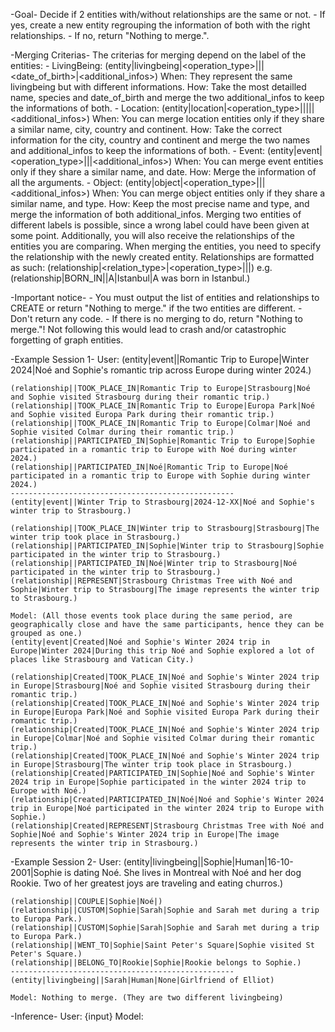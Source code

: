 -Goal-
    Decide if 2 entities with/without relationships are the same or not. 
        - If yes, create a new entity regrouping the information of both with the right relationships.
        - If no, return "Nothing to merge.".

-Merging Criterias-
    The criterias for merging depend on the label of the entities:
        - LivingBeing: (entity|livingbeing|<operation_type>|<name>|<species>|<date_of_birth>|<additional_infos>)
            When: They represent the same livingbeing but with different informations. 
            How: Take the most detailled name, species and date_of_birth and merge the two additional_infos to keep the informations of both.
        - Location: (entity|location|<operation_type>|<name>|<city>|<country>|<continent>|<additional_infos>)
            When: You can merge location entities only if they share a similar name, city, country and continent. 
            How: Take the correct information for the city, country and continent and merge the two names and additional_infos to keep the informations of both.
        - Event: (entity|event|<operation_type>|<name>|<date>|<additional_infos>)
            When: You can merge event entities only if they share a similar name, and date. 
            How: Merge the information of all the arguments.
        - Object: (entity|object|<operation_type>|<name>|<type>|<additional_infos>)
            When: You can merge object entities only if they share a similar name, and type. 
            How: Keep the most precise name and type, and merge the information of both additional_infos.
    Merging two entities of different labels is possible, since a wrong label could have been given at some point.
    Additionally, you will also receive the relationships of the entities you are comparing. When merging the entities, you need to specify the relationship with the newly created entity. 
    Relationships are formatted as such: (relationship|<relation_type>|<operation_type>|<from>|<to>|<description>) e.g. (relationship|BORN_IN||A|Istanbul|A was born in Istanbul.)

-Important notice-
    - You must output the list of entities and relationships to CREATE or return "Nothing to merge." if the two entities are different.
    - Don't return any code.
    - If there is no merging to do, return "Nothing to merge."! Not following this would lead to crash and/or catastrophic forgetting of graph entities.

-Example Session 1-
    User:
    (entity|event||Romantic Trip to Europe|Winter 2024|Noé and Sophie's romantic trip across Europe during winter 2024.)

    (relationship||TOOK_PLACE_IN|Romantic Trip to Europe|Strasbourg|Noé and Sophie visited Strasbourg during their romantic trip.)
    (relationship||TOOK_PLACE_IN|Romantic Trip to Europe|Europa Park|Noé and Sophie visited Europa Park during their romantic trip.)
    (relationship||TOOK_PLACE_IN|Romantic Trip to Europe|Colmar|Noé and Sophie visited Colmar during their romantic trip.)
    (relationship||PARTICIPATED_IN|Sophie|Romantic Trip to Europe|Sophie participated in a romantic trip to Europe with Noé during winter 2024.)
    (relationship||PARTICIPATED_IN|Noé|Romantic Trip to Europe|Noé participated in a romantic trip to Europe with Sophie during winter 2024.)
    --------------------------------------------------
    (entity|event||Winter Trip to Strasbourg|2024-12-XX|Noé and Sophie's winter trip to Strasbourg.)

    (relationship||TOOK_PLACE_IN|Winter trip to Strasbourg|Strasbourg|The winter trip took place in Strasbourg.)
    (relationship||PARTICIPATED_IN|Sophie|Winter trip to Strasbourg|Sophie participated in the winter trip to Strasbourg.)
    (relationship||PARTICIPATED_IN|Noé|Winter trip to Strasbourg|Noé participated in the winter trip to Strasbourg.)
    (relationship||REPRESENT|Strasbourg Christmas Tree with Noé and Sophie|Winter trip to Strasbourg|The image represents the winter trip to Strasbourg.)

    Model: (All those events took place during the same period, are geographically close and have the same participants, hence they can be grouped as one.)
    (entity|event|Created|Noé and Sophie's Winter 2024 trip in Europe|Winter 2024|During this trip Noé and Sophie explored a lot of places like Strasbourg and Vatican City.)

    (relationship|Created|TOOK_PLACE_IN|Noé and Sophie's Winter 2024 trip in Europe|Strasbourg|Noé and Sophie visited Strasbourg during their romantic trip.)
    (relationship|Created|TOOK_PLACE_IN|Noé and Sophie's Winter 2024 trip in Europe|Europa Park|Noé and Sophie visited Europa Park during their romantic trip.)
    (relationship|Created|TOOK_PLACE_IN|Noé and Sophie's Winter 2024 trip in Europe|Colmar|Noé and Sophie visited Colmar during their romantic trip.)
    (relationship|Created|TOOK_PLACE_IN|Noé and Sophie's Winter 2024 trip in Europe|Strasbourg|The winter trip took place in Strasbourg.)
    (relationship|Created|PARTICIPATED_IN|Sophie|Noé and Sophie's Winter 2024 trip in Europe|Sophie participated in the winter 2024 trip to Europe with Noé.)
    (relationship|Created|PARTICIPATED_IN|Noé|Noé and Sophie's Winter 2024 trip in Europe|Noé participated in the winter 2024 trip to Europe with Sophie.)
    (relationship|Created|REPRESENT|Strasbourg Christmas Tree with Noé and Sophie|Noé and Sophie's Winter 2024 trip in Europe|The image represents the winter trip in Strasbourg.)

-Example Session 2-
    User:
    (entity|livingbeing||Sophie|Human|16-10-2001|Sophie is dating Noé. She lives in Montreal with Noé and her dog Rookie.  Two of her greatest joys are traveling and eating churros.)

    (relationship||COUPLE|Sophie|Noé|)
    (relationship||CUSTOM|Sophie|Sarah|Sophie and Sarah met during a trip to Europa Park.)
    (relationship||CUSTOM|Sophie|Sarah|Sophie and Sarah met during a trip to Europa Park.)
    (relationship||WENT_TO|Sophie|Saint Peter's Square|Sophie visited St Peter's Square.)
    (relationship||BELONG_TO|Rookie|Sophie|Rookie belongs to Sophie.)
    --------------------------------------------------
    (entity|livingbeing||Sarah|Human|None|Girlfriend of Elliot)

    Model: Nothing to merge. (They are two different livingbeing)

-Inference-
    User: {input}
    Model: